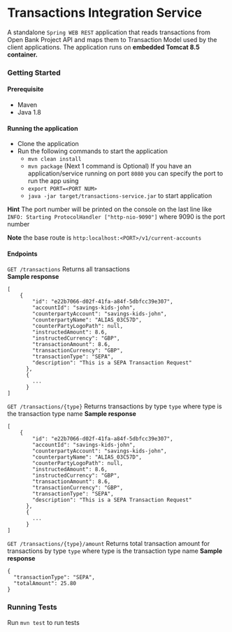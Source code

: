 # Transactions Integration Service

A standalone `Spring WEB REST` application that reads transactions from Open Bank Project API and maps them to Transaction Model used by the client applications.
The application runs on **embedded Tomcat 8.5 container.**

### Getting Started
#### Prerequisite
- Maven
- Java 1.8

#### Running the application
- Clone the application
- Run the following commands to start the application
    - `mvn clean install`
    - `mvn package` 
 (Next 1 command is Optional) If you have an application/service running on port `8080` you can specify the port to run the app using 
    - `export PORT=<PORT NUM>`
    - `java -jar target/transactions-service.jar` to start application
    
**Hint** The port number will be printed on the console on the last line like `INFO: Starting ProtocolHandler ["http-nio-9090"]` where 9090 is the port number

**Note** the base route is `http:localhost:<PORT>/v1/current-accounts`

#### Endpoints
`GET /transactions` Returns all transactions  
**Sample response**
```
[
    {
        "id": "e22b7066-d02f-41fa-a84f-5dbfcc39e307",
        "accountId": "savings-kids-john",
        "counterpartyAccount": "savings-kids-john",
        "counterpartyName": "ALIAS_03C57D",
        "counterPartyLogoPath": null,
        "instructedAmount": 8.6,
        "instructedCurrency": "GBP",
        "transactionAmount": 8.6,
        "transactionCurrency": "GBP",
        "transactionType": "SEPA",
        "description": "This is a SEPA Transaction Request"
      },
      {
        ...
      }
]
```
`GET /transactions/{type}` Returns transactions by type `type` where type is the transaction type name
**Sample response**
```
[
    {
        "id": "e22b7066-d02f-41fa-a84f-5dbfcc39e307",
        "accountId": "savings-kids-john",
        "counterpartyAccount": "savings-kids-john",
        "counterpartyName": "ALIAS_03C57D",
        "counterPartyLogoPath": null,
        "instructedAmount": 8.6,
        "instructedCurrency": "GBP",
        "transactionAmount": 8.6,
        "transactionCurrency": "GBP",
        "transactionType": "SEPA",
        "description": "This is a SEPA Transaction Request"
      },
      {
        ...
      }
]
```
`GET /transactions/{type}/amount` Returns total transaction amount for transactions by type `type` where type is the transaction type name
**Sample response**
```
{
  "transactionType": "SEPA",
  "totalAmount": 25.80
}
```

### Running Tests
Run `mvn test` to run tests
